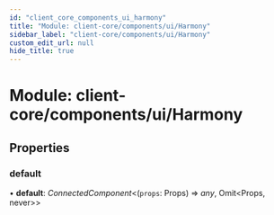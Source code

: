 ```yaml
---
id: "client_core_components_ui_harmony"
title: "Module: client-core/components/ui/Harmony"
sidebar_label: "client-core/components/ui/Harmony"
custom_edit_url: null
hide_title: true
---
```


# Module: client-core/components/ui/Harmony

## Properties

### default

• **default**: *ConnectedComponent*<(`props`: Props) => *any*, Omit<Props, never\>\>
